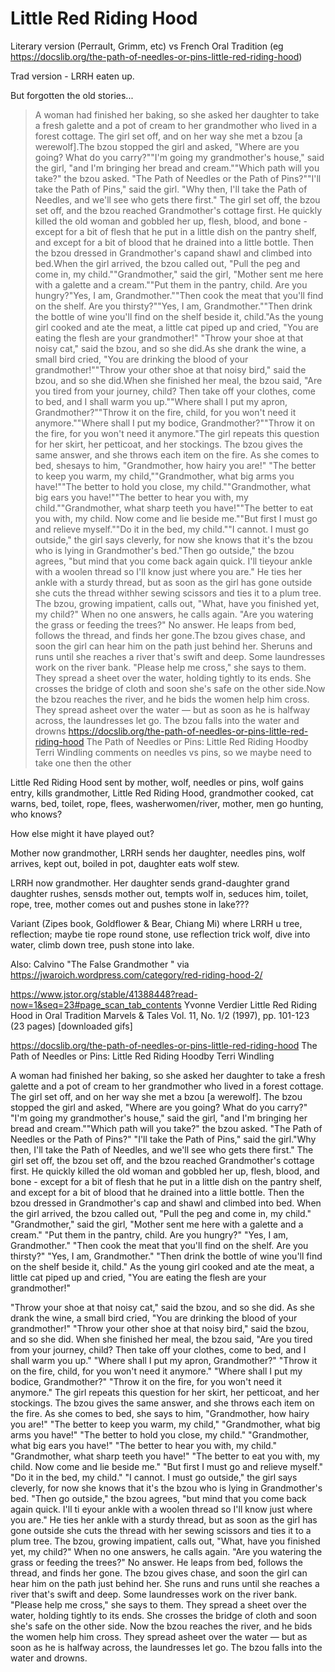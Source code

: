 # Little Red Riding Hood


Literary version (Perrault, Grimm, etc) vs French Oral Tradition (eg https://docslib.org/the-path-of-needles-or-pins-little-red-riding-hood)

Trad version - LRRH eaten up.

But forgotten the old stories...

> A woman had finished her baking, so she asked her daughter to take a fresh galette and a pot of cream to her grandmother who lived in a forest cottage. The girl set off, and on her way she met a bzou [a werewolf].The bzou stopped the girl and asked, "Where are you going? What do you carry?""I'm going my grandmother's house," said the girl, "and I'm bringing her bread and cream.""Which path will you take?" the bzou asked. "The Path of Needles or the Path of Pins?""I'll take the Path of Pins," said the girl. "Why then, I'll take the Path of Needles, and we'll see who gets there first." The girl set off, the bzou set off, and the bzou reached Grandmother's cottage first. He quickly killed the old woman and gobbled her up, flesh, blood, and bone - except for a bit of flesh that he put in a little dish on the pantry shelf, and except for a bit of blood that he drained into a little bottle. Then the bzou dressed in Grandmother's capand shawl and climbed into bed.When the girl arrived, the bzou called out, "Pull the peg and come in, my child.""Grandmother," said the girl, "Mother sent me here with a galette and a cream.""Put them in the pantry, child. Are you hungry?"Yes, I am, Grandmother.""Then cook the meat that you'll find on the shelf. Are you thirsty?""Yes, I am, Grandmother.""Then drink the bottle of wine you'll find on the shelf beside it, child."As the young girl cooked and ate the meat, a little cat piped up and cried, "You are eating the flesh are your grandmother!"
"Throw your shoe at that noisy cat," said the bzou, and so she did.As she drank the wine, a small bird cried, "You are drinking the blood of your grandmother!""Throw your other shoe at that noisy bird," said the bzou, and so she did.When she finished her meal, the bzou said, "Are you tired from your journey, child? Then take off your clothes, come to bed, and I shall warm you up.""Where shall I put my apron, Grandmother?""Throw it on the fire, child, for you won't need it anymore.""Where shall I put my bodice, Grandmother?""Throw it on the fire, for you won't need it anymore."The girl repeats this question for her skirt, her petticoat, and her stockings. The bzou gives the same answer, and she throws each item on the fire. As she comes to bed, shesays to him, "Grandmother, how hairy you are!" "The better to keep you warm, my child,""Grandmother, what big arms you have!""The better to hold you close, my child.""Grandmother, what big ears you have!""The better to hear you with, my child.""Grandmother, what sharp teeth you have!""The better to eat you with, my child. Now come and lie beside me.""But first I must go and relieve myself.""Do it in the bed, my child.""I cannot. I must go outside," the girl says cleverly, for now she knows that it's the bzou who is lying in Grandmother's bed."Then go outside," the bzou agrees, "but mind that you come back again quick. I'll tieyour ankle with a woolen thread so I'll know just where you are." He ties her ankle with a sturdy thread, but as soon as the girl has gone outside she cuts the thread withher sewing scissors and ties it to a plum tree. The bzou, growing impatient, calls out, "What, have you finished yet, my child?" When no one answers, he calls again. "Are you watering the grass or feeding the trees?" No answer. He leaps from bed, follows the thread, and finds her gone.The bzou gives chase, and soon the girl can hear him on the path just behind her. Sheruns and runs until she reaches a river that's swift and deep. Some laundresses work on the river bank. "Please help me cross," she says to them. They spread a sheet over the water, holding tightly to its ends. She crosses the bridge of cloth and soon she's safe on the other side.Now the bzou reaches the river, and he bids the women help him cross. They spread asheet over the water — but as soon as he is halfway across, the laundresses let go. The bzou falls into the water and drowns
> https://docslib.org/the-path-of-needles-or-pins-little-red-riding-hood The Path of Needles or Pins: Little Red Riding Hoodby Terri Windling
> comments on needles vs pins, so we maybe need to take one then the other

Little Red Riding Hood sent by mother, wolf, needles or pins, wolf gains entry, kills grandmother, Little Red Riding Hood, grandmother cooked, cat warns, bed, toilet, rope, flees, washerwomen/river, mother, men go hunting, who knows?

How else might it have played out?

 
Mother now grandmother, LRRH sends her daughter, needles pins, wolf arrives, kept out, boiled in pot, daughter eats wolf stew.


LRRH now grandmother. Her daughter sends grand-daughter grand daughter rushes, sensds mother out, tempts wolf in, seduces him, toilet, rope, tree, mother comes out and pushes stone in lake???


Variant (Zipes book, Goldflower & Bear, Chiang Mi) where LRRH u tree, reflection; maybe tie rope round stone, use reflection trick wolf, dive into water, climb down tree, push stone into lake.


Also: Calvino "The False Grandmother " via https://jwaroich.wordpress.com/category/red-riding-hood-2/


https://www.jstor.org/stable/41388448?read-now=1&seq=23#page_scan_tab_contents
Yvonne Verdier
Little Red Riding Hood in Oral Tradition
Marvels & Tales
Vol. 11, No. 1/2 (1997), pp. 101-123 (23 pages)
[downloaded gifs]


https://docslib.org/the-path-of-needles-or-pins-little-red-riding-hood
The Path of Needles or Pins: Little Red Riding Hoodby Terri Windling


A woman had finished her baking, so she asked her daughter to take a fresh galette and a pot of cream to her grandmother who lived in a forest cottage. The girl set off, and on her way she met a bzou [a werewolf]. The bzou stopped the girl and asked, "Where are you going? What do you carry?" "I'm going my grandmother's house," said the girl, "and I'm bringing her bread and cream.""Which path will you take?" the bzou asked. "The Path of Needles or the Path of Pins?" "I'll take the Path of Pins," said the girl."Why then, I'll take the Path of Needles, and we'll see who gets there first." The girl set off, the bzou set off, and the bzou reached Grandmother's cottage first. He quickly killed the old woman and gobbled her up, flesh, blood, and bone - except for a bit of flesh that he put in a little dish on the pantry shelf, and except for a bit of blood that he drained into a little bottle. Then the bzou dressed in Grandmother's cap and shawl and climbed into bed. When the girl arrived, the bzou called out, "Pull the peg and come in, my child." "Grandmother," said the girl, "Mother sent me here with a galette and a cream." "Put them in the pantry, child. Are you hungry?" "Yes, I am, Grandmother." "Then cook the meat that you'll find on the shelf. Are you thirsty?" "Yes, I am, Grandmother." "Then drink the bottle of wine you'll find on the shelf beside it, child." As the young girl cooked and ate the meat, a little cat piped up and cried, "You are eating the flesh are your grandmother!"

"Throw your shoe at that noisy cat," said the bzou, and so she did. As she drank the wine, a small bird cried, "You are drinking the blood of your grandmother!" "Throw your other shoe at that noisy bird," said the bzou, and so she did. When she finished her meal, the bzou said, "Are you tired from your journey, child? Then take off your clothes, come to bed, and I shall warm you up." "Where shall I put my apron, Grandmother?" "Throw it on the fire, child, for you won't need it anymore." "Where shall I put my bodice, Grandmother?" "Throw it on the fire, for you won't need it anymore." The girl repeats this question for her skirt, her petticoat, and her stockings. The bzou gives the same answer, and she throws each item on the fire. As she comes to bed, she says to him, "Grandmother, how hairy you are!" "The better to keep you warm, my child," "Grandmother, what big arms you have!" "The better to hold you close, my child." "Grandmother, what big ears you have!" "The better to hear you with, my child." "Grandmother, what sharp teeth you have!" "The better to eat you with, my child. Now come and lie beside me." "But first I must go and relieve myself." "Do it in the bed, my child." "I cannot. I must go outside," the girl says cleverly, for now she knows that it's the bzou who is lying in Grandmother's bed. "Then go outside," the bzou agrees, "but mind that you come back again quick. I'll ti eyour ankle with a woolen thread so I'll know just where you are." He ties her ankle with a sturdy thread, but as soon as the girl has gone outside she cuts the thread with her sewing scissors and ties it to a plum tree. The bzou, growing impatient, calls out, "What, have you finished yet, my child?" When no one answers, he calls again. "Are you watering the grass or feeding the trees?" No answer. He leaps from bed, follows the thread, and finds her gone. The bzou gives chase, and soon the girl can hear him on the path just behind her. She runs and runs until she reaches a river that's swift and deep. Some laundresses work on the river bank. "Please help me cross," she says to them. They spread a sheet over the water, holding tightly to its ends. She crosses the bridge of cloth and soon she's safe on the other side. Now the bzou reaches the river, and he bids the women help him cross. They spread asheet over the water — but as soon as he is halfway across, the laundresses let go. The bzou falls into the water and drowns.
